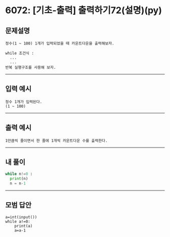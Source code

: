 # 6072: [기초-출력] 출력하기72(설명)(py)
## 문제설명
```
정수(1 ~ 100) 1개가 입력되었을 때 카운트다운을 출력해보자.

while 조건식 :
  ...
  ...
반복 실행구조를 사용해 보자.
```
***
## 입력 예시
~~~
정수 1개가 입력된다.
(1 ~ 100)

~~~
***
## 출력 예시
~~~
1만큼씩 줄이면서 한 줄에 1개씩 카운트다운 수를 출력한다.
~~~
***
## 내 풀이
```python
while n!=0 :
  print(n)
  n = n-1
````
***
## 모범 답안
~~~pyhton
a=int(input()) 
while a!=0: 
    print(a) 
    a=a-1
~~~